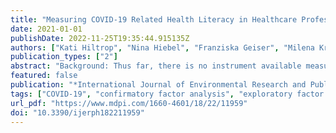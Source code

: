 ```yaml
---
title: "Measuring COVID-19 Related Health Literacy in Healthcare Professionals—Psychometric Evaluation of the HL-COV-HP Instrument"
date: 2021-01-01
publishDate: 2022-11-25T19:35:44.915135Z
authors: ["Kati Hiltrop", "Nina Hiebel", "Franziska Geiser", "Milena Kriegsmann-Rabe", "Nikoloz Gambashidze", "Eva Morawa", "Yesim Erim", "Kerstin Weidner", "Christian Albus", "Nicole Ernstmann"]
publication_types: ["2"]
abstract: "Background: Thus far, there is no instrument available measuring COVID-19 related health literacy of healthcare professionals. Therefore, the aim of this study was to develop an instrument assessing COVID-19 related health literacy in healthcare professionals (HL-COV-HP) and evaluate its psychometric properties. Methods: An exploratory factor analysis, a confirmatory factor analysis, and descriptive analyses were conducted using data from n = 965 healthcare professionals. Health literacy related to COVID-19 was measured with 12 items, which were adapted from the validated HLS-EU-Q16 instrument measuring general health literacy. Results: Exploratory factor analysis demonstrated that 12 items loaded on one component. After removing one item due to its high standardized residual covariance, the confirmatory factor analysis of a one-factor model with 11 items showed satisfactory model fit (χ2 = 199.340, df = 41, χ2/df = 4.862, p textless 0.001, RMSEA = 0.063, CFI = 0.963 and TLI = 0.951). The HL-COV-HP instrument showed good internal consistency (Cronbach’s alpha 0.87) and acceptable construct reliability. Conclusions: The HL-COV-HP is a reliable, valid, and feasible instrument to assess the COVID-19 related health literacy in healthcare professionals. It can be used in hospitals or other healt hcare settings to assess the motivation and ability of healthcare professionals to find, understand, evaluate, and use COVID-19 information."
featured: false
publication: "*International Journal of Environmental Research and Public Health*"
tags: ["COVID-19", "confirmatory factor analysis", "exploratory factor analysis", "health literacy", "healthcare professionals", "SARS-CoV2-pandemic"]
url_pdf: "https://www.mdpi.com/1660-4601/18/22/11959"
doi: "10.3390/ijerph182211959"
---
```


